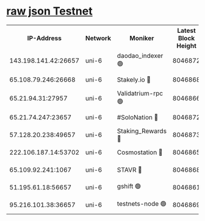 [raw json Testnet](https://rpc-check.junot.stavr.tech/junot/rpc-junot-result.json)
=


<table><tr><th>IP-Address</th><th>Network</th><th>Moniker</th><th>Latest Block Height</th><th>Earliest Block Height</th><th>Catching Up</th><th>Tx Index</th><th>Voting Power</th><th>Scan Time</th></tr><tr><td>143.198.141.42:26657</td><td>uni-6</td><td>daodao_indexer 🟢</td><td>8046872</td><td>1</td><td>False</td><td>off</td><td>0</td><td>2024-02-16T16:46:33.863063431UTC</td></tr><tr><td>65.108.79.246:26668</td><td>uni-6</td><td>Stakely.io 🔴</td><td>8046868</td><td>1570872</td><td>False</td><td>on</td><td>1846530</td><td>2024-02-16T16:46:21.935275748UTC</td></tr><tr><td>65.21.94.31:27957</td><td>uni-6</td><td>Validatrium-rpc 🟢</td><td>8046866</td><td>2943363</td><td>False</td><td>on</td><td>0</td><td>2024-02-16T16:46:17.141470348UTC</td></tr><tr><td>65.21.74.247:23657</td><td>uni-6</td><td>#SoloNation 🔴</td><td>8046872</td><td>5208001</td><td>False</td><td>on</td><td>112</td><td>2024-02-16T16:46:32.982876766UTC</td></tr><tr><td>57.128.20.238:49657</td><td>uni-6</td><td>Staking_Rewards 🔴</td><td>8046873</td><td>6514618</td><td>False</td><td>on</td><td>1008</td><td>2024-02-16T16:46:34.157584936UTC</td></tr><tr><td>222.106.187.14:53702</td><td>uni-6</td><td>Cosmostation 🔴</td><td>8046865</td><td>7473037</td><td>False</td><td>on</td><td>109003</td><td>2024-02-16T16:46:14.675952769UTC</td></tr><tr><td>65.109.92.241:1067</td><td>uni-6</td><td>STAVR 🔴</td><td>8046868</td><td>7502372</td><td>False</td><td>on</td><td>6054</td><td>2024-02-16T16:46:21.618650572UTC</td></tr><tr><td>51.195.61.18:56657</td><td>uni-6</td><td>gshift 🟢</td><td>8046861</td><td>7691417</td><td>False</td><td>on</td><td>0</td><td>2024-02-16T16:46:03.259690007UTC</td></tr><tr><td>95.216.101.38:36657</td><td>uni-6</td><td>testnets-node 🟢</td><td>8046869</td><td>7905356</td><td>False</td><td>on</td><td>0</td><td>2024-02-16T16:46:24.389406217UTC</td></tr></table>